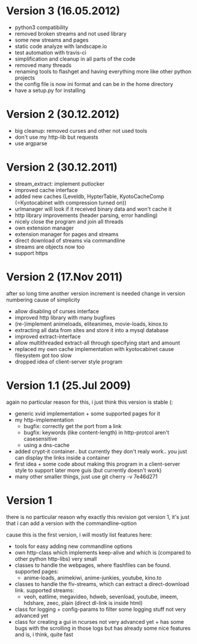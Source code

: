 Version 3 (16.05.2012)
===========================
- python3 compatibility
- removed broken streams and not used library
- some new streams and pages
- static code analyze with landscape.io
- test automation with travis-ci
- simplification and cleanup in all parts of the code
- removed many threads
- renaming tools to flashget and having everything more like other python projects
- the config file is now ini format and can be in the home directory
- have a setup.py for installing

Version 2 (30.12.2012)
===========================
- big cleanup: removed curses and other not used tools
- don't use my http-lib but requests
- use argparse

Version 2 (30.12.2011)
===========================
- stream_extract: implement putlocker
- improved cache interface
- added new caches (Leveldb, HypterTable, KyotoCacheComp (=Kyotocabinet with compression turned on))
- urlmanager will look if it received binary data and won't cache it
- http library improvements (header parsing, error handling)
- nicely close the program and join all threads
- own extension manager
- extension manager for pages and streams
- direct download of streams via commandline
- streams are objects now too
- support https


Version 2 (17.Nov 2011)
===========================
after so long time another version increment is needed
change in version numbering cause of simplicity

- allow disabling of curses interface
- improved http library with many bugfixes
- (re-)implement animeloads, eliteanimes, movie-loads, kinox.to
- extracting all data from sites and store it into a mysql database
- improved extract-interface
- allow multithreaded extract-all through specifying start and amount
- replaced my own cache implementation with kyotocabinet cause filesystem got too slow
- dropped idea of client-server style program

Version 1.1 (25.Jul 2009)
===========================
again no particular reason for this, i just think this version is stable (:

- generic xvid implementation + some supported pages for it
- my http-implementation
  - bugfix: correctly get the port from a link
  - bugfix: keywords (like content-length) in http-protcol aren't casesensitive
  - using a dns-cache
- added crypt-it container.. but currently they don't realy work.. you just can
  display the links inside a container
- first idea + some code about making this program in a client-server style
  to support later more guis (but currently doesn't work)
- many other smaller things, just use git cherry -v 7e46d271


Version 1
==============
there is no particular reason why exactly this revision got version 1, it's
just that i can add a version with the commandline-option

cause this is the first version, i will mostly list features here:
 - tools for easy adding new commandline options
 - own http-class which implements keep-alive and which is (compared to other python http-libs) very small
 - classes to handle the webpages, where flashfiles can be found. supported pages:
    + anime-loads, animekiwi, anime-junkies, youtube, kino.to
 - classes to handle the flv-streams, which can extract a direct-download link. supported streams:
    + veoh, eatlime, megavideo, hdweb, sevenload, youtube, imeem, hdshare, zeec, plain (direct dl-link is inside html)
 - class for logging + config-params to filter some logging stuff
    not very advanced yet
 - class for creating a gui in ncurses
    not very advanced yet + has some bugs with the scrolling in those logs
    but has already some nice features and is, i think, quite fast

